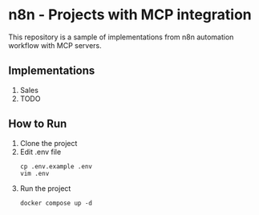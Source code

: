 # n8n - Projects with MCP integration

This repository is a sample of implementations from n8n automation workflow with MCP servers.

## Implementations
1. Sales
2. TODO

## How to Run
1. Clone the project
2. Edit .env file
    ```
    cp .env.example .env
    vim .env
    ```
3. Run the project
    ```
    docker compose up -d
    ```